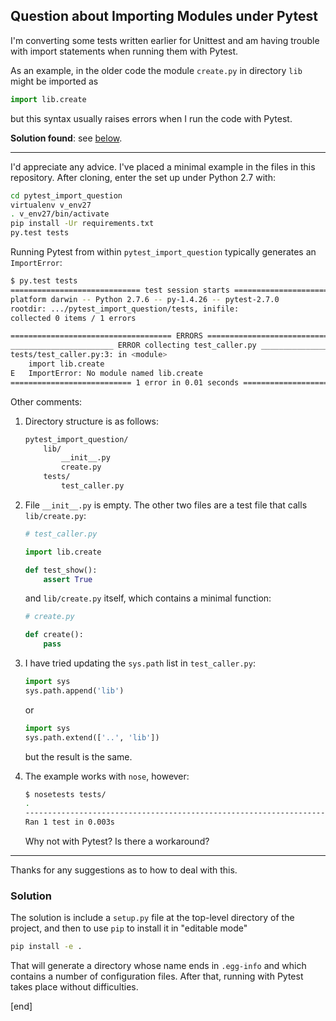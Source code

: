 ## Question about Importing Modules under Pytest

I'm converting some tests written earlier for Unittest and am having trouble with import statements when running them with Pytest.

As an example, in the older code the module `create.py` in directory `lib` might be imported as

```python
import lib.create
```

but this syntax usually raises errors when I run the code with Pytest.

**Solution found**: see [below](#solution).

---

I'd appreciate any advice. I've placed a minimal example in the files in this repository. After cloning, enter the set up under Python 2.7 with:

```bash
cd pytest_import_question
virtualenv v_env27
. v_env27/bin/activate
pip install -Ur requirements.txt
py.test tests
```

Running Pytest from within `pytest_import_question` typically generates an `ImportError`:

```bash
$ py.test tests
============================= test session starts ==============================
platform darwin -- Python 2.7.6 -- py-1.4.26 -- pytest-2.7.0
rootdir: .../pytest_import_question/tests, inifile:
collected 0 items / 1 errors

==================================== ERRORS ====================================
_______________________ ERROR collecting test_caller.py ________________________
tests/test_caller.py:3: in <module>
    import lib.create
E   ImportError: No module named lib.create
=========================== 1 error in 0.01 seconds ============================
```

Other comments:

 1. Directory structure is as follows:

    ```bash
    pytest_import_question/
        lib/
            __init__.py
            create.py
        tests/
            test_caller.py
    ```

 1. File `__init__.py` is empty. The other two files are a test file that calls `lib/create.py`:

    ```python
    # test_caller.py

    import lib.create

    def test_show():
        assert True
    ```

    and `lib/create.py` itself, which contains a minimal function:

    ```python
    # create.py

    def create():
        pass
    ```

 1. I have tried updating the `sys.path` list in `test_caller.py`:

    ```python
    import sys
    sys.path.append('lib')
    ```

    or

    ```python
    import sys
    sys.path.extend(['..', 'lib'])
    ```

    but the result is the same.

 1. The example works with `nose`, however:

    ```bash
    $ nosetests tests/
    .
    ----------------------------------------------------------------------
    Ran 1 test in 0.003s
    ```
    
    Why not with Pytest? Is there a workaround?

---

Thanks for any suggestions as to how to deal with this.

### Solution

The solution is include a `setup.py` file at the top-level directory of the project, and then to use `pip` to install it in "editable mode"

```bash
pip install -e .
```

That will generate a directory whose name ends in `.egg-info` and which contains a number of configuration files. After that, running with Pytest takes place without difficulties.

[end]